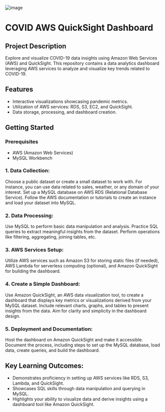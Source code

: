 ![image](https://github.com/aidannguyen23/AWS-Covid-Analysis/assets/34725584/969f6252-c3b5-4c0f-b408-6f650b73f070)

# COVID AWS QuickSight Dashboard

## Project Description
Explore and visualize COVID-19 data insights using Amazon Web Services (AWS) and QuickSight. This repository contains a data analytics dashboard leveraging AWS services to analyze and visualize key trends related to COVID-19.

## Features
- Interactive visualizations showcasing pandemic metrics.
- Utilization of AWS services: RDS, S3, EC2, and QuickSight.
- Data storage, processing, and dashboard creation.

## Getting Started
### Prerequisites
- AWS (Amazon Web Services)
- MySQL Workbench
    
### 1. Data Collection:
Choose a public dataset or create a small dataset to work with. For instance, you can use data related to sales, weather, or any domain of your interest.
Set up a MySQL database on AWS RDS (Relational Database Service). Follow the AWS documentation or tutorials to create an instance and load your dataset into MySQL.

### 2. Data Processing:
Use MySQL to perform basic data manipulation and analysis. Practice SQL queries to extract meaningful insights from the dataset. Perform operations like filtering, aggregating, joining tables, etc.

### 3. AWS Services Setup:
Utilize AWS services such as Amazon S3 for storing static files (if needed), AWS Lambda for serverless computing (optional), and Amazon QuickSight for building the dashboard.

### 4. Create a Simple Dashboard:
Use Amazon QuickSight, an AWS data visualization tool, to create a dashboard that displays key metrics or visualizations derived from your MySQL dataset.
Include relevant charts, graphs, and tables to present insights from the data. Aim for clarity and simplicity in the dashboard design.

### 5. Deployment and Documentation:
Host the dashboard on Amazon QuickSight and make it accessible. Document the process, including steps to set up the MySQL database, load data, create queries, and build the dashboard.

## Key Learning Outcomes:
- Demonstrates proficiency in setting up AWS services like RDS, S3, Lambda, and QuickSight.
- Showcases SQL skills through data manipulation and querying in MySQL.
- Highlights your ability to visualize data and derive insights using a dashboard tool like Amazon QuickSight.





